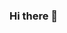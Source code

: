 ### Hi there 👋

<!--
**estavillo97/estavillo97** is a ✨ _special_ ✨ repository because its `README.md` (this file) appears on your GitHub profile.



- 🔭 I’m currently working on ...
- 🌱 I’m currently learning ...
- 👯 I’m looking to collaborate on ...
- 🤔 I’m looking for help with ...
- 💬 Ask me about ...
- 📫 How to reach me: juanpabloestavillo@gmail.com 
                       https://www.linkedin.com/in/juan-pablo-estavillo-b71a14108/
- 😄 Pronouns: He/His
-->
